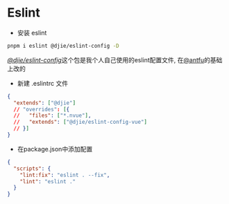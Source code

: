 # Eslint



- 安装 eslint

```sh
pnpm i eslint @djie/eslint-config -D
```
 [*@djie/eslint-config*](https://github.com/laihaojie/eslint-config)这个包是我个人自己使用的eslint配置文件, 在[@antfu](https://github.com/antfu/eslint-config)的基础上改的


- 新建 .eslintrc 文件
```json
{
  "extends": ["@djie"]
  // "overrides": [{
  //   "files": ["*.nvue"],
  //   "extends": ["@djie/eslint-config-vue"]
  // }]
}
```

- 在package.json中添加配置
```json
{
  "scripts": {
    "lint:fix": "eslint . --fix",
    "lint": "eslint ."
  }
}
```
